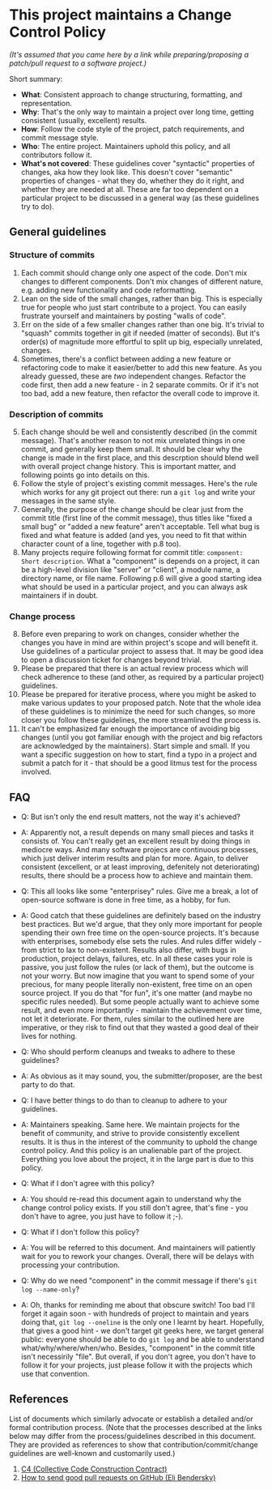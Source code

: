 # This project maintains a Change Control Policy

*(It's assumed that you came here by a link while preparing/proposing
a patch/pull request to a software project.)*

Short summary:

* **What**: Consistent approach to change structuring, formatting, and
  representation.
* **Why**: That's the only way to maintain a project over long time,
  getting consistent (usually, excellent) results.
* **How**: Follow the code style of the project, patch requirements, and
  commit message style.
* **Who**: The entire project. Maintainers uphold this policy, and all
  contributors follow it.
* **What's not covered**: These guidelines cover "syntactic" properties
  of changes, aka how they look like. This doesn't cover "semantic"
  properties of changes - what they do, whether they do it right, and
  whether they are needed at all. These are far too dependent on a particular
  project to be discussed in a general way (as these guidelines try to do).

General guidelines
------------------

### Structure of commits

1. Each commit should change only one aspect of the code. Don't mix
   changes to different components. Don't mix changes of different
   nature, e.g. adding new functionality and code reformatting.
2. Lean on the side of the small changes, rather than big. This is
   especially true for people who just start contribute to a project.
   You can easily frustrate yourself and maintainers by posting
   "walls of code".
3. Err on the side of a few smaller changes rather than one big. It's
   trivial to "squash" commits together in git if needed (matter of
   seconds). But it's order(s) of magnitude more effortful to split up
   big, especially unrelated, changes.
4. Sometimes, there's a conflict between adding a new feature or
   refactoring code to make it easier/better to add this new feature.
   As you already guessed, these are *two* independent changes.
   Refactor the code first, then add a new feature - in 2 separate
   commits. Or if it's not too bad, add a new feature, then refactor
   the overall code to improve it.

### Description of commits

5. Each change should be well and consistently described (in the commit
   message). That's another reason to not mix unrelated things in one
   commit, and generally keep them small. It should be clear why the
   change is made in the first place, and this descrption should blend
   well with overall project change history. This is important matter,
   and following points go into details on this.
6. Follow the style of project's existing commit messages. Here's the
   rule which works for any git project out there: run a `git log`
   and write your messages in the same style.
7. Generally, the purpose of the change should be clear just from the
   commit title (first line of the commit message), thus titles like
   "fixed a small bug" or "added a new feature" aren't acceptable.
   Tell what bug is fixed and what feature is added (and yes, you
   need to fit that within character count of a line, together with
   p.8 too).
8. Many projects require following format for commit title:
   `component: Short description`. What a "component" is depends
   on a project, it can be a high-level division like "server" or
   "client", a module name, a directory name, or file name. Following
   p.6 will give a good starting idea what should be used in a
   particular project, and you can always ask maintainers if in doubt.

### Change process

8. Before even preparing to work on changes, consider whether the
   changes you have in mind are within project's scope and will
   benefit it. Use guidelines of a particular project to assess that.
   It may be good idea to open a discussion ticket for changes beyond
   trivial.
9. Please be prepared that there is an actual review process which
   will check adherence to these (and other, as required by a particular
   project) guidelines.
10. Please be prepared for iterative process, where you might be asked
    to make various updates to your proposed patch. Note that the
    whole idea of these guidelines is to minimize the need for such
    changes, so more closer you follow these guidelines, the more
    streamlined the process is.
11. It can't be emphasized far enough the importance of avoiding big changes
    (until you got familiar enough with the project and big refactors
    are acknowledged by the maintainers). Start simple and small. If
    you want a specific suggestion on how to start, find a typo in a
    project and submit a patch for it - that should be a good litmus
    test for the process involved.

FAQ
---

* Q: But isn't only the end result matters, not the way it's achieved?
* A: Apparently not, a result depends on many small pieces and tasks it
  consists of. You can't really get an excellent result by doing things
  in mediocre ways. And many software projecs are continuous processes,
  which just deliver interim results and plan for more. Again, to
  deliver consistent (excellent, or at least improving, defenitely not
  deteriorating) results, there should be a process how to achieve and
  maintain them.

* Q: This all looks like some "enterprisey" rules. Give me a break, a lot
  of open-source software is done in free time, as a hobby, for fun.
* A: Good catch that these guidelines are definitely based on the industry
  best practices. But we'd argue, that they only more important for people
  spending their own free time on the open-source projects. It's because with
  enterprises, somebody else sets the rules. And rules differ widely -
  from strict to lax to non-existent. Results also differ, with bugs in
  production, project delays, failures, etc. In all these cases your role
  is passive, you just follow the rules (or lack of them), but the outcome
  is not your worry. But now imagine that you want to spend some of your
  precious, for many people literally non-existent, free time on an open
  source project. If you do that "for fun", it's one matter (and maybe no
  specific rules needed). But some people actually want to achieve some result,
  and even more importantly - maintain the achievement over time, not let
  it deteriorate. For them, rules similar to the outlined here are imperative,
  or they risk to find out that they wasted a good deal of their lives for
  nothing.

* Q: Who should perform cleanups and tweaks to adhere to these guidelines?
* A: As obvious as it may sound, you, the submitter/proposer, are the best
  party to do that.

* Q: I have better things to do than to cleanup to adhere to your guidelines.
* A: Maintainers speaking. Same here. We maintain projects for the benefit
  of community, and strive to provide consistently excellent results. It is
  thus in the interest of the community to uphold the change control policy.
  And this policy is an unalienable part of the project. Everything you love
  about the project, it in the large part is due to this policy.

* Q: What if I don't agree with this policy?
* A: You should re-read this document again to understand why the change control
  policy exists. If you still don't agree, that's fine - you don't have to
  agree, you just have to follow it ;-).

* Q: What if I don't follow this policy?
* A: You will be referred to this document. And maintainers will patiently
  wait for you to rework your changes. Overall, there will be delays with
  processing your contribution.

* Q: Why do we need "component" in the commit message if there's
  `git log --name-only`?
* A: Oh, thanks for reminding me about that obscure switch! Too bad I'll
  forget it again soon - with hundreds of project to maintain and years
  doing that, `git log --oneline` is the only one I learnt by heart. Hopefully,
  that gives a good hint - we don't target git geeks here, we target general
  public: everyone should be able to do `git log` and be able to understand
  what/why/where/when/who. Besides, "component" in the commit title isn't
  necessirily "file". But overall, if you don't agree, you don't have to
  follow it for your projects, just please follow it with the projects which
  use that convention.

References
----------

List of documents which similarly advocate or establish a detailed and/or
formal contribution process. (Note that the processes described at the
links below may differ from the process/guidelines described in this
document. They are provided as references to show that
contribution/commit/change guidelines are well-known and customarily used.)

1. [C4 (Collective Code Construction Contract)](https://rfc.zeromq.org/spec/42/)
2. [How to send good pull requests on GitHub (Eli Bendersky)](https://eli.thegreenplace.net/2019/how-to-send-good-pull-requests-on-github/)
